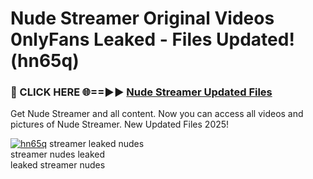 # Nude Streamer Original Videos 0nlyFans Leaked - Files Updated! (hn65q)

<h3>🔴 CLICK HERE 🌐==►► <a href="https://tinyurl.com/52m3yx9h" rel="nofollow">Nude Streamer Updated Files</a></h3>

Get Nude Streamer and all content. Now you can access all videos and pictures of Nude Streamer. New Updated Files 2025!

[![hn65q](https://i.imgur.com/TnHtlc8.gif)](https://tinyurl.com/52m3yx9h)
streamer leaked nudes<br>
streamer nudes leaked<br>
leaked streamer nudes
